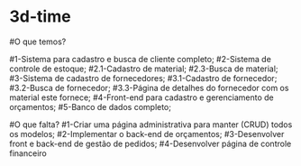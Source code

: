 # 3d-time
#O que temos?

#1-Sistema para cadastro e busca de cliente completo;
#2-Sistema de controle de estoque;
  #2.1-Cadastro de material;
  #2.3-Busca de material;
#3-Sistema de cadastro de fornecedores;
  #3.1-Cadastro de fornecedor;
  #3.2-Busca de fornecedor;
  #3.3-Página de detalhes do fornecedor com os material este fornece;
#4-Front-end para cadastro e gerenciamento de orçamentos;
#5-Banco de dados completo;


#O que falta?
#1-Criar uma página administrativa para manter (CRUD) todos os modelos;
#2-Implementar o back-end de orçamentos;
#3-Desenvolver front e back-end de gestão de pedidos;
#4-Desenvolver página de controle financeiro
